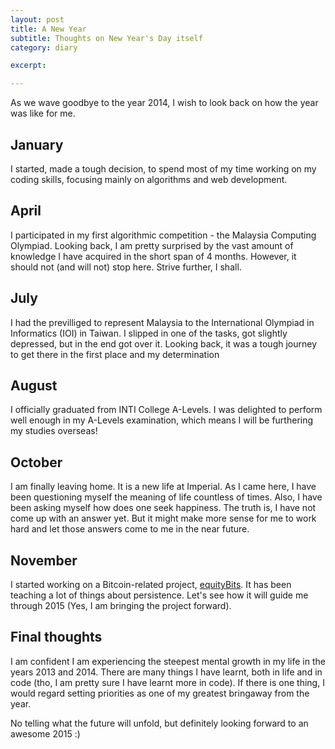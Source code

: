```yaml
---
layout: post
title: A New Year
subtitle: Thoughts on New Year's Day itself
category: diary

excerpt: 

---
```


As we wave goodbye to the year 2014, I wish to look back on how the year was like for me.

## January

I started, made a tough decision, to spend most of my time working on my coding skills, focusing mainly on algorithms and web development. 

## April

I participated in my first algorithmic competition - the Malaysia Computing Olympiad. Looking back, I am pretty surprised by the vast amount of knowledge I have acquired in the short span of 4 months. However, it should not (and will not) stop here. Strive further, I shall.

## July

I had the previlliged to represent Malaysia to the International Olympiad in Informatics (IOI) in Taiwan. I slipped in one of the tasks, got slightly depressed, but in the end got over it. Looking back, it was a tough journey to get there in the first place and my determination 

## August

I officially graduated from INTI College A-Levels. I was delighted to perform well enough in my A-Levels examination, which means I will be furthering my studies overseas!

## October

I am finally leaving home. It is a new life at Imperial. As I came here, I have been questioning myself the meaning of life countless of times. Also, I have been asking myself how does one seek happiness. The truth is, I have not come up with an answer yet. But it might make more sense for me to work hard and let those answers come to me in the near future.

## November

I started working on a Bitcoin-related project, <a href="www.equitybits.cc" target="_blank">equityBits</a>. It has been teaching a lot of things about persistence. Let's see how it will guide me through 2015 (Yes, I am bringing the project forward).

## Final thoughts

I am confident I am experiencing the steepest mental growth in my life in the years 2013 and 2014. There are many things I have learnt, both in life and in code (tho, I am pretty sure I have learnt more in code). If there is one thing, I would regard setting priorities as one of my greatest bringaway from the year.

No telling what the future will unfold, but definitely looking forward to an awesome 2015 :)
